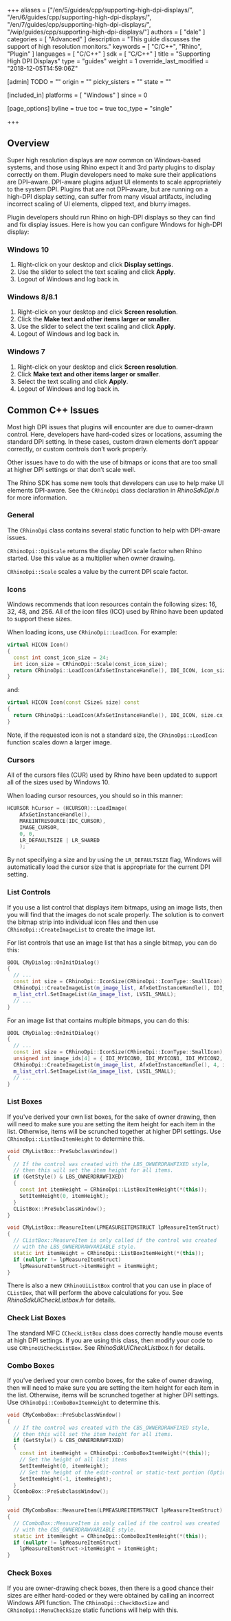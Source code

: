 +++
aliases = ["/en/5/guides/cpp/supporting-high-dpi-displays/", "/en/6/guides/cpp/supporting-high-dpi-displays/", "/en/7/guides/cpp/supporting-high-dpi-displays/", "/wip/guides/cpp/supporting-high-dpi-displays/"]
authors = [ "dale" ]
categories = [ "Advanced" ]
description = "This guide discusses the support of high resolution monitors."
keywords = [ "C/C++", "Rhino", "Plugin" ]
languages = [ "C/C++" ]
sdk = [ "C/C++" ]
title = "Supporting High DPI Displays"
type = "guides"
weight = 1
override_last_modified = "2018-12-05T14:59:06Z"

[admin]
TODO = ""
origin = ""
picky_sisters = ""
state = ""

[included_in]
platforms = [ "Windows" ]
since = 0

[page_options]
byline = true
toc = true
toc_type = "single"

+++

 
## Overview

Super high resolution displays are now common on Windows-based systems, and those using Rhino expect it and 3rd party plugins to display correctly on them. Plugin developers need to make sure their applications are DPI–aware. DPI-aware plugins adjust UI elements to scale appropriately to the system DPI. Plugins that are not DPI–aware, but are running on a high-DPI display setting, can suffer from many visual artifacts, including incorrect scaling of UI elements, clipped text, and blurry images.

Plugin developers should run Rhino on high-DPI displays so they can find and fix display issues. Here is how you can configure Windows for high-DPI display:

### Windows 10

1. Right-click on your desktop and click **Display settings**.
1. Use the slider to select the text scaling and click **Apply**.
1. Logout of Windows and log back in.

### Windows 8/8.1

1. Right-click on your desktop and click **Screen resolution**.
1. Click the **Make text and other items larger or smaller**.
1. Use the slider to select the text scaling and click **Apply**.
1. Logout of Windows and log back in.

### Windows 7

1. Right-click on your desktop and click **Screen resolution**.
1. Click **Make text and other items larger or smaller**.
1. Select the text scaling and click **Apply**.
1. Logout of Windows and log back in.

## Common C++ Issues

Most high DPI issues that plugins will encounter are due to owner-drawn control. Here, developers have hard-coded sizes or locations, assuming the standard DPI setting. In these cases, custom drawn elements don’t appear correctly, or custom controls don’t work properly.

Other issues have to do with the use of bitmaps or icons that are too small at higher DPI settings or that don’t scale well.

The Rhino SDK has some new tools that developers can use to help make UI elements DPI-aware. See the ```CRhinoDpi``` class declaration in *RhinoSdkDpi.h* for more information.

### General

The ```CRhinoDpi``` class contains several static function to help with DPI-aware issues.

```CRhinoDpi::DpiScale``` returns the display DPI scale factor when Rhino started. Use this value as a multiplier when owner drawing.

```CRhinoDpi::Scale``` scales a value by the current DPI scale factor.

### Icons

Windows recommends that icon resources contain the following sizes: 16, 32, 48, and 256. All of the icon files (ICO) used by Rhino have been updated to support these sizes.

When loading icons, use ```CRhinoDpi::LoadIcon```. For example:

```cpp
virtual HICON Icon()
{
  const int const_icon_size = 24;
  int icon_size = CRhinoDpi::Scale(const_icon_size);
  return CRhinoDpi::LoadIcon(AfxGetInstanceHandle(), IDI_ICON, icon_size);
}
```

and:

```cpp
virtual HICON Icon(const CSize& size) const
{
  return CRhinoDpi::LoadIcon(AfxGetInstanceHandle(), IDI_ICON, size.cx, size.cy);
}
```

Note, if the requested icon is not a standard size, the ```CRhinoDpi::LoadIcon``` function scales down a larger image.

### Cursors

All of the cursors files (CUR) used by Rhino have been updated to support all of the sizes used by Windows 10.

When loading cursor resources, you should so in this manner:

```cpp
HCURSOR hCursor = (HCURSOR)::LoadImage(
    AfxGetInstanceHandle(),
    MAKEINTRESOURCE(IDC_CURSOR),
    IMAGE_CURSOR,
    0, 0,
    LR_DEFAULTSIZE | LR_SHARED
    );
```

By not specifying a size and by using the ```LR_DEFAULTSIZE``` flag, Windows will automatically load the cursor size that is appropriate for the current DPI setting.

### List Controls

If you use a list control that displays item bitmaps, using an image lists, then you will find that the images do not scale properly. The solution is to convert the bitmap strip into individual icon files and then use ```CRhinoDpi::CreateImageList``` to create the image list.

For list controls that use an image list that has a single bitmap, you can do this:

```cpp
BOOL CMyDialog::OnInitDialog()
{
  // ...
  const int size = CRhinoDpi::IconSize(CRhinoDpi::IconType::SmallIcon);
  CRhinoDpi::CreateImageList(m_image_list, AfxGetInstanceHandle(), IDI_MYICON, size);
  m_list_ctrl.SetImageList(&m_image_list, LVSIL_SMALL);
  // ...
}
```

For an image list that contains multiple bitmaps, you can do this:

```cpp
BOOL CMyDialog::OnInitDialog()
{
  // ...
  const int size = CRhinoDpi::IconSize(CRhinoDpi::IconType::SmallIcon);
  unsigned int image_ids[4] = { IDI_MYICON0, IDI_MYICON1, IDI_MYICON2, IDI_MYICON3 };
  CRhinoDpi::CreateImageList(m_image_list, AfxGetInstanceHandle(), 4, image_ids, size);
  m_list_ctrl.SetImageList(&m_image_list, LVSIL_SMALL);
  // ...
}
```

### List Boxes

If you've derived your own list boxes, for the sake of owner drawing, then will need to make sure you are setting the item height for each item in the list. Otherwise, items will be scrunched together at higher DPI settings. Use ```CRhinoDpi::ListBoxItemHeight``` to determine this.

```cpp
void CMyListBox::PreSubclassWindow()
{
  // If the control was created with the LBS_OWNERDRAWFIXED style,
  // then this will set the item height for all items.
  if (GetStyle() & LBS_OWNERDRAWFIXED)
  {
    const int itemHeight = CRhinoDpi::ListBoxItemHeight(*(this));
    SetItemHeight(0, itemHeight);
  }
  CListBox::PreSubclassWindow();
}

void CMyListBox::MeasureItem(LPMEASUREITEMSTRUCT lpMeasureItemStruct)
{
  // CListBox::MeasureItem is only called if the control was created
  // with the LBS_OWNERDRAWVARIABLE style.
  static int itemHeight = CRhinoDpi::ListBoxItemHeight(*(this));
  if (nullptr != lpMeasureItemStruct)
    lpMeasureItemStruct->itemHeight = itemHeight;
}
```

There is also a new ```CRhinoUiListBox``` control that you can use in place of ```CListBox```, that will perform the above calculations for you. See *RhinoSdkUiCheckListbox.h* for details.

### Check List Boxes

The standard MFC ```CCheckListBox``` class does correctly handle mouse events at high DPI settings. If you are using this class, then modify your code to use ```CRhinoUiCheckListBox```.  See *RhinoSdkUiCheckListbox.h* for details.

### Combo Boxes

If you've derived your own combo boxes, for the sake of owner drawing, then will need to make sure you are setting the item height for each item in the list. Otherwise, items will be scrunched together at higher DPI settings. Use ```CRhinoDpi::ComboBoxItemHeight``` to determine this.

```cpp
void CMyComboBox::PreSubclassWindow()
{
  // If the control was created with the CBS_OWNERDRAWFIXED style,
  // then this will set the item height for all items.
  if (GetStyle() & CBS_OWNERDRAWFIXED)
  {
    const int itemHeight = CRhinoDpi::ComboBoxItemHeight(*(this));
    // Set the height of all list items
    SetItemHeight(0, itemHeight);
    // Set the height of the edit-control or static-text portion (Optional)
    SetItemHeight(-1, itemHeight);
  }
  CComboBox::PreSubclassWindow();
}

void CMyComboBox::MeasureItem(LPMEASUREITEMSTRUCT lpMeasureItemStruct)
{
  // CComboBox::MeasureItem is only called if the control was created
  // with the CBS_OWNERDRAWVARIABLE style.
  static int itemHeight = CRhinoDpi::ComboBoxItemHeight(*(this));
  if (nullptr != lpMeasureItemStruct)
    lpMeasureItemStruct->itemHeight = itemHeight;
}
```

### Check Boxes

If you are owner-drawing check boxes, then there is a good chance their sizes are either hard-coded or they were obtained by calling an incorrect Windows API function. The ```CRhinoDpi::CheckBoxSize``` and ```CRhinoDpi::MenuCheckSize``` static functions will help with this.
